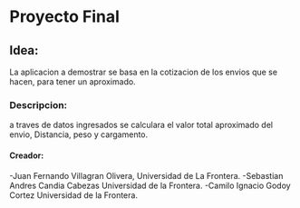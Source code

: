 # Proyecto Final

## Idea:
 La aplicacion a demostrar se basa en la cotizacion de los envios que se hacen, para tener un aproximado.

### Descripcion: 

a traves de datos ingresados se calculara el valor total aproximado del envio, Distancia, peso y cargamento.

 
#### Creador:
 -Juan Fernando Villagran Olivera, Universidad de La Frontera.
 -Sebastian Andres Candia Cabezas Universidad de la Frontera.
 -Camilo Ignacio Godoy Cortez Universidad de la Frontera.
